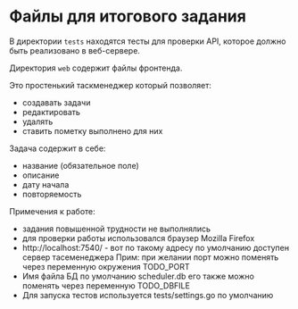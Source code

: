 # Файлы для итогового задания

В директории `tests` находятся тесты для проверки API, которое должно быть реализовано в веб-сервере.

Директория `web` содержит файлы фронтенда.

Это простенький таскменеджер который позволяет: 
- создавать задачи
- редактировать
- удалять
- ставить пометку выполнено для них

Задача содержит в себе: 
- название (обязательное поле)
- описание
- дату начала
- повторяемость

Примечения к работе:
- задания повышенной трудности не выполнялись
- для проверки работы использовался браузер Mozilla Firefox
- http://localhost:7540/ - вот по такому адресу по умолчанию доступен сервер тасеменеджера 
Прим: при желании порт можно поменять через переменную окружения TODO_PORT
- Имя файла БД по умолчанию scheduler.db его также можно поменять через переменную TODO_DBFILE
- Для запуска тестов используется tests/settings.go по умолчанию